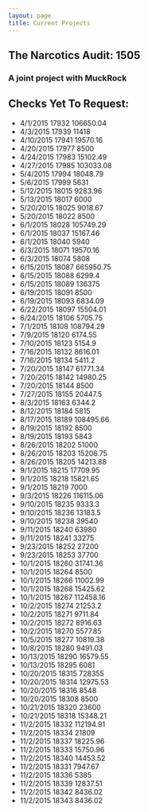 ```yaml
---
layout: page
title: Current Projects
---
```

## The Narcotics Audit: 1505

### A joint project with MuckRock

## Checks Yet To Request:

* 4/1/2015	17932	106650.04
* 4/3/2015	17939	11418
* 4/10/2015	17941	19570.16
* 4/20/2015	17977	8500
* 4/24/2015	17983	15102.49
* 4/27/2015	17985	103033.08
* 5/4/2015	17994	18048.79
* 5/6/2015	17999	5631
* 5/12/2015	18015	9283.96
* 5/13/2015	18017	6000
* 5/20/2015	18025	9018.67
* 5/20/2015	18022	8500
* 6/1/2015	18028	105749.29
* 6/1/2015	18037	15167.46
* 6/1/2015	18040	5940
* 6/3/2015	18071	19570.16
* 6/3/2015	18074	5808
* 6/15/2015	18087	665950.75
* 6/15/2015	18088	6299.4
* 6/15/2015	18089	136375
* 6/19/2015	18091	8500
* 6/19/2015	18093	6834.09
* 6/22/2015	18097	15504.01
* 6/24/2015	18106	5705.75
* 7/1/2015	18108	108794.29
* 7/9/2015	18120	6174.55
* 7/10/2015	18123	5154.9
* 7/16/2015	18132	8616.01
* 7/16/2015	18134	5411.2
* 7/20/2015	18147	61771.34
* 7/20/2015	18142	14980.25
* 7/20/2015	18144	8500
* 7/27/2015	18155	20447.5
* 8/3/2015	18163	6344.2
* 8/12/2015	18184	5815
* 8/17/2015	18189	108495.66
* 8/19/2015	18192	8500
* 8/19/2015	18193	5843
* 8/26/2015	18202	51000
* 8/26/2015	18203	15206.75
* 8/26/2015	18205	14213.88
* 9/1/2015	18215	17709.95
* 9/1/2015	18218	15821.65
* 9/1/2015	18219	7000
* 9/3/2015	18226	116115.06
* 9/10/2015	18235	9333.3
* 9/10/2015	18236	13183.5
* 9/10/2015	18238	39540
* 9/11/2015	18240	63980
* 9/11/2015	18241	33275
* 9/23/2015	18252	27200
* 9/23/2015	18253	37700
* 10/1/2015	18260	31741.36
* 10/1/2015	18264	8500
* 10/1/2015	18266	11002.99
* 10/1/2015	18268	15425.62
* 10/1/2015	18267	112458.16
* 10/2/2015	18274	21253.2
* 10/2/2015	18271	9711.84
* 10/2/2015	18272	8916.63
* 10/2/2015	18270	5577.85
* 10/5/2015	18277	10819.38
* 10/8/2015	18280	9491.03
* 10/13/2015	18290	16579.55
* 10/13/2015	18295	6081
* 10/20/2015	18315	728355
* 10/20/2015	18314	12975.53
* 10/20/2015	18316	8548
* 10/20/2015	18308	8500
* 10/21/2015	18320	23600
* 10/21/2015	18318	15348.21
* 11/2/2015	18332	112194.91
* 11/2/2015	18334	21809
* 11/2/2015	18337	18225.96
* 11/2/2015	18333	15750.96
* 11/2/2015	18340	14453.52
* 11/2/2015	18331	7947.67
* 11/2/2015	18336	5385
* 11/2/2015	18339	12837.51
* 11/2/2015	18342	8436.02
* 11/2/2015	18343	8436.02

